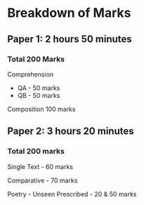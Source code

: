 # Breakdown of Marks

## Paper 1: 2 hours 50 minutes

### Total 200 Marks

Comprehension 

- QA - 50 marks
- QB - 50 marks

Composition 100 marks

## Paper 2: 3 hours 20 minutes

### Total 200 marks

Single Text - 60 marks

Comparative - 70 marks

Poetry - Unseen Prescribed - 20 & 50 marks